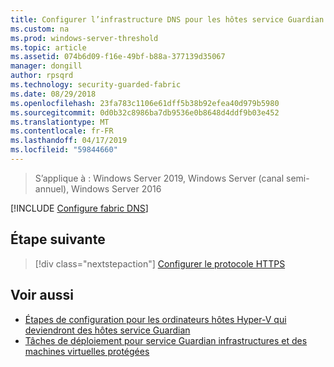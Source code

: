 ```yaml
---
title: Configurer l’infrastructure DNS pour les hôtes service Guardian (TPM)
ms.custom: na
ms.prod: windows-server-threshold
ms.topic: article
ms.assetid: 074b6d09-f16e-49bf-b88a-377139d35067
manager: dongill
author: rpsqrd
ms.technology: security-guarded-fabric
ms.date: 08/29/2018
ms.openlocfilehash: 23fa783c1106e61dff5b38b92efea40d979b5980
ms.sourcegitcommit: 0d0b32c8986ba7db9536e0b8648d4ddf9b03e452
ms.translationtype: MT
ms.contentlocale: fr-FR
ms.lasthandoff: 04/17/2019
ms.locfileid: "59844660"
---
```

>S’applique à : Windows Server 2019, Windows Server (canal semi-annuel), Windows Server 2016

[!INCLUDE [Configure fabric DNS](../../../includes/guarded-fabric-configure-fabric-dns.md)] 

## <a name="next-step"></a>Étape suivante

>[!div class="nextstepaction"]
[Configurer le protocole HTTPS](guarded-fabric-configure-hgs-https.md)

## <a name="see-also"></a>Voir aussi

- [Étapes de configuration pour les ordinateurs hôtes Hyper-V qui deviendront des hôtes service Guardian](guarded-fabric-configure-hgs-with-authorized-hyper-v-hosts.md)
- [Tâches de déploiement pour service Guardian infrastructures et des machines virtuelles protégées](guarded-fabric-deploying-hgs-overview.md#deployment-tasks-for-guarded-fabrics-and-shielded-vms)
